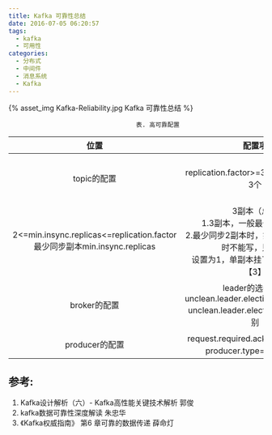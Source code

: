 ```yaml
---
title: Kafka 可靠性总结
date: 2016-07-05 06:20:57
tags:
  - kafka
  - 可用性  
categories:
  - 分布式 
  - 中间件
  - 消息系统
  - Kafka    
---
```


{% asset_img  Kafka-Reliability.jpg  Kafka 可靠性总结 %}


<style>
table th:first-of-type {
	width: 100px;
}
</style>


<style>
table th:nth-of-type(3) {
	width: 200px;
}
</style>


<div style="text-align: center;">

                表. 高可靠配置
</div>

位置 | 配置项| 可靠性
:-:|:-:|:-:
topic的配置|replication.factor>=3,即副本数至少是3个 |复制因子<br>replication.factor(topic级别) <br>default.replication.factor(broker级别)
|2<=min.insync.replicas<=replication.factor <br> 最少同步副本min.insync.replicas| 3副本（总）<br>1.3副本，一般最少同步2副本 <br>2.最少同步2副本时，如2副本挂了，这时不能写，只能读.<br>设置为1，单副本挂了，就会丢数据【3】
broker的配置|leader的选举条件unclean.leader.election.enable=false <br> unclean.leader.election -> broker级别 |1.允许不同步的副本成为首领 ，有数据不可靠的风险.<br>2.不允许不同步的副本成为首领 ，降低了可用性.
producer的配置|request.required.acks=-1(all)【6】 <br> producer.type=sync【7】|







	
	    
		   

	    
		    

	    
		    




## 参考:

1. Kafka设计解析（六）- Kafka高性能关键技术解析 郭俊
2. kafka数据可靠性深度解读 朱忠华
3. 《Kafka权威指南》 第6 章可靠的数据传递 薛命灯
